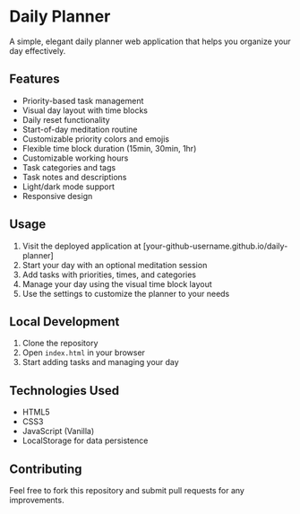 # Daily Planner

A simple, elegant daily planner web application that helps you organize your day effectively.

## Features

- Priority-based task management
- Visual day layout with time blocks
- Daily reset functionality
- Start-of-day meditation routine
- Customizable priority colors and emojis
- Flexible time block duration (15min, 30min, 1hr)
- Customizable working hours
- Task categories and tags
- Task notes and descriptions
- Light/dark mode support
- Responsive design

## Usage

1. Visit the deployed application at [your-github-username.github.io/daily-planner]
2. Start your day with an optional meditation session
3. Add tasks with priorities, times, and categories
4. Manage your day using the visual time block layout
5. Use the settings to customize the planner to your needs

## Local Development

1. Clone the repository
2. Open `index.html` in your browser
3. Start adding tasks and managing your day

## Technologies Used

- HTML5
- CSS3
- JavaScript (Vanilla)
- LocalStorage for data persistence

## Contributing

Feel free to fork this repository and submit pull requests for any improvements. 